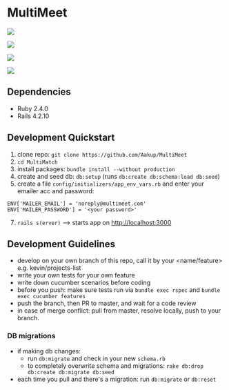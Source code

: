 # MultiMeet
<a href="https://codeclimate.com/github/Aakup/MultiMeet-1/maintainability"><img src="https://api.codeclimate.com/v1/badges/17147a80811321af3566/maintainability" /></a>

<a href="https://codeclimate.com/github/Aakup/MultiMeet-1/test_coverage"><img src="https://api.codeclimate.com/v1/badges/17147a80811321af3566/test_coverage" /></a>

<a href="https://travis-ci.org/Aakup/MultiMeet"><img src="https://travis-ci.org/Aakup/MultiMeet.svg?branch=master"></a>

<a href="http://multi-meet.herokuapp.com/"><img src="http://heroku-badge.herokuapp.com/?app=multi-meet&style=flat&svg=1"></a>

## Dependencies
- Ruby 2.4.0
- Rails 4.2.10

## Development Quickstart
1. clone repo: `git clone https://github.com/Aakup/MultiMeet`
2. `cd MultiMatch`
3. install packages: `bundle install --without production`
4. create and seed db: `db:setup` (runs `db:create db:schema:load db:seed`)
5. create a file `config/initializers/app_env_vars.rb` and enter your emailer acc and password:
```
ENV['MAILER_EMAIL'] = 'noreply@multimeet.com'
ENV['MAILER_PASSWORD'] = '<your password>'
```
7. `rails s(erver)` --> starts app on [http://localhost:3000](http://localhost:3000)

## Development Guidelines
- develop on your own branch of this repo, call it by your <name/feature> e.g. kevin/projects-list
- write your own tests for your own feature
- write down cucumber scenarios before coding
- before you push: make sure tests run via `bundle exec rspec` and `bundle exec cucumber features`
- push the branch, then PR to master, and wait for a code review
- in case of merge conflict: pull from master, resolve locally, push to your branch.

### DB migrations
- if making db changes:
  - run `db:migrate` and check in your new `schema.rb`
  - to completely overwrite schema and migrations: `rake db:drop db:create db:migrate db:seed`
- each time you pull and there's a migration: run `db:migrate` or `db:reset`
